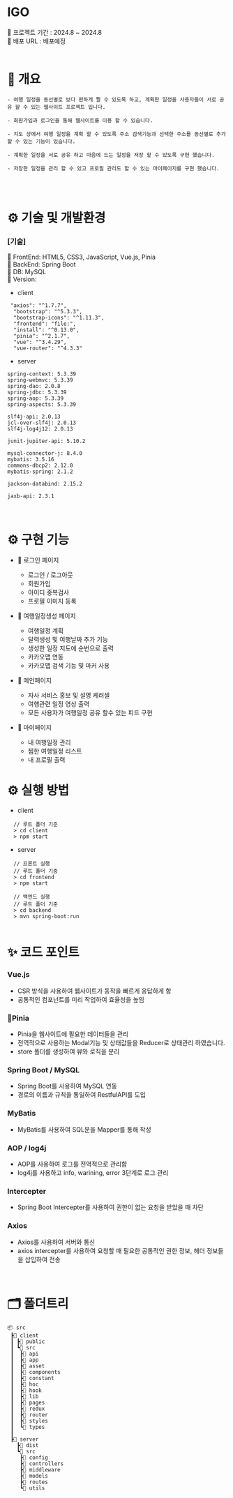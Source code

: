 <h1>IGO</h1>
📍 프로젝트 기간 : 2024.8 ~ 2024.8 
<br>
📍 배포 URL :  배포예정
<br>
<br>

# 📌 개요

```
- 여행 일정을 동선별로 보다 편하게 짤 수 있도록 하고, 계획한 일정을 사용자들이 서로 공유 할 수 있는 웹사이트 프로젝트 입니다.

- 회원가입과 로그인을 통해 웹사이트를 이용 할 수 있습니다.

- 지도 상에서 여행 일정을 계획 할 수 있도록 주소 검색기능과 선택한 주소를 동선별로 추가 할 수 있는 기능이 있습니다. 

- 계획한 일정을 서로 공유 하고 마음에 드는 일정을 저장 할 수 있도록 구현 했습니다. 

- 저장한 일정을 관리 할 수 있고 프로필 관리도 할 수 있는 마이페이지를 구현 했습니다. 


```

</br>

# ⚙️ 기술 및 개발환경

### [기술]

📌 FrontEnd: HTML5, CSS3, JavaScript, Vue.js, Pinia
<br/>
📌 BackEnd: Spring Boot
<br/>
📌 DB: MySQL
<br/>
📌 Version:

- client

```
 "axios": "^1.7.7",
  "bootstrap": "^5.3.3",
  "bootstrap-icons": "^1.11.3",
  "frontend": "file:",
  "install": "^0.13.0",
  "pinia": "^2.1.7",
  "vue": "^3.4.29",
  "vue-router": "^4.3.3"
```

- server

```
spring-context: 5.3.39
spring-webmvc: 5.3.39
spring-dao: 2.0.8
spring-jdbc: 5.3.39
spring-aop: 5.3.39
spring-aspects: 5.3.39

slf4j-api: 2.0.13
jcl-over-slf4j: 2.0.13
slf4j-log4j12: 2.0.13

junit-jupiter-api: 5.10.2

mysql-connector-j: 8.4.0
mybatis: 3.5.16
commons-dbcp2: 2.12.0
mybatis-spring: 2.1.2

jackson-databind: 2.15.2

jaxb-api: 2.3.1
```

</br>

# ⚙️ 구현 기능

- 📄 로그인 페이지
  - 로그인 / 로그아웃
  - 회원가입
  - 아이디 중복검사
  - 프로필 이미지 등록

- 📄 여행일정생성 페이지
  - 여행일정 계획
  - 달력생성 및 여행날짜 추가 기능
  - 생성한 일정 지도에 순번으로 출력
  - 카카오맵 연동
  - 카카오맵 검색 기능 및 마커 사용
    
- 📄 메인페이지
  - 자사 서비스 홍보 및 설명 케러셀
  - 여행관련 일정 영상 출력
  - 모든 사용자가 여행일정 공유 할수 있는 피드 구현

- 📄 마이페이지
  - 내 여행일정 관리
  - 찜한 여행일정 리스트
  - 내 프로필 출력

# ⚙️ 실행 방법

- client

```
  // 루트 폴더 기준
  > cd client
  > npm start
```

- server

```
  // 프론트 실행
  // 루트 폴더 기중
  > cd frontend
  > npm start

  // 백엔드 실행
  // 루트 폴더 기준
  > cd backend
  > mvn spring-boot:run
  
```

# ✨ 코드 포인트

### Vue.js

- CSR 방식을 사용하여 웹사이트가 동작을 빠르게 응답하게 함
- 공통적인 컴포넌트를 미리 작업하여 효율성을 높임

### Pinia

- Pinia을 웹사이트에 필요한 데이터들을 관리
- 전역적으로 사용하는 Modal기능 및 상태값들을 Reducer로 상태관리 하였습니다.
- store 폴더를 생성하여 뷰와 로직을 분리

### Spring Boot / MySQL

- Spring Boot를 사용하여 MySQL 연동
- 경로의 이름과 규칙을 통일하여 RestfulAPI를 도입

### MyBatis

- MyBatis를 사용하여 SQL문을 Mapper를 통해 작성

### AOP / log4j

- AOP를 사용하여 로그를 전역적으로 관리함
- log4j를 사용하고 info, warining, error 3단계로 로그 관리

### Intercepter

- Spring Boot Intercepter를 사용하여 권한이 없는 요청을 받았을 때 차단

### Axios 

- Axios를 사용하여 서버와 통신
- axios intercepter를 사용하여 요청할 때 필요한 공통적인 권한 정보, 헤더 정보들을 삽입하여 전송

</br>

# 🗂 폴더트리

```
📦 src
 ┣📂 client
 ┃ ┣📂 public
 ┃ ┗📂 src
 ┃  ┣📂 api
 ┃  ┣📂 app
 ┃  ┣📂 asset
 ┃  ┣📂 components
 ┃  ┣📂 constant
 ┃  ┣📂 hoc
 ┃  ┣📂 hook
 ┃  ┣📂 lib
 ┃  ┣📂 pages
 ┃  ┣📂 redux
 ┃  ┣📂 router
 ┃  ┣📂 styles
 ┃  ┗📂 types
 ┃
 ┣📂 server
   ┣📂 dist
   ┗📂 src
    ┣📂 config
    ┣📂 controllers
    ┣📂 middleware
    ┣📂 models
    ┣📂 routes
    ┗📂 utils


```

</br>
